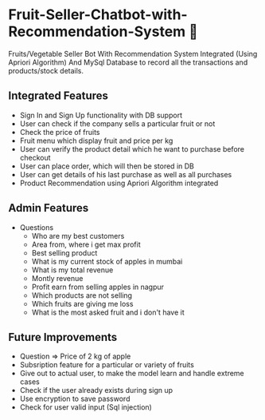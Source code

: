 # Fruit-Seller-Chatbot-with-Recommendation-System 🤖

Fruits/Vegetable Seller Bot With Recommendation System Integrated (Using Apriori Algorithm) And MySql Database to record all the transactions and products/stock details.

## Integrated Features

* Sign In and Sign Up functionality with DB support
* User can check if the company sells a particular fruit or not
* Check the price of fruits
* Fruit menu which display fruit and price per kg
* User can verify the product detail which he want to purchase before checkout
* User can place order, which will then be stored in DB
* User can get details of his last purchase as well as all purchases
* Product Recommendation using Apriori Algorithm integrated


## Admin Features

* Questions
    * Who are my best customers
    * Area from, where i get max profit
    * Best selling product
    * What is my current stock of apples in mumbai
    * What is my total revenue
    * Montly revenue 
    * Profit earn from selling apples in nagpur
    * Which products are not selling
    * Which fruits are giving me loss
    * What is the most asked fruit and i don't have it

## Future Improvements

* Question => Price of 2 kg of apple
* Subsription feature for a particular or variety of fruits
* Give out to actual user, to make the model learn and handle extreme cases
* Check if the user already exists during sign up
* Use encryption to save password
* Check for user valid input (Sql injection)
